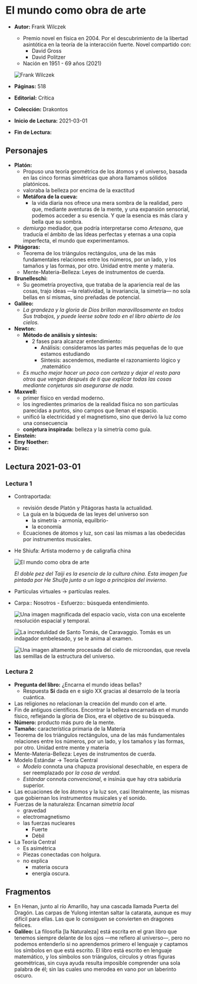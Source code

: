 # El mundo como obra de arte

- **Autor:** Frank Wilczek
  - Premio novel en física en 2004. Por el descubrimiento de la libertad asintótica en la teoría de la interacción fuerte. Novel compartido con:
    - David Gross
    - David Politzer
  - Nación en 1951 - 69 años (2021)

  ![Frank Wilczek](./images/B003_000.png)

- **Páginas:** 518
- **Editorial:** Crítica
- **Colección:** Drakontos
- **Inicio de Lectura:** 2021-03-01
- **Fin de Lectura:**

## Personajes

- **Platón:**
  - Propuso una teoría geométrica de los átomos y el universo, basada en las cinco formas simétricas que ahora llamamos sólidos platónicos.
  - valoraba la belleza por encima de la exactitud
  - **Metáfora de la cueva:**
    - la vida diaria nos ofrece una mera sombra de la realidad, pero que, mediante aventuras de la mente, y una expansión sensorial, podemos acceder a su esencia. Y que la esencia es más clara y bella que su sombra.
  - *demiurgo* mediador, que podría interpretarse como *Artesano*, que traducía el ámbito de las Ideas perfectas y eternas a una copia imperfecta, el mundo que experimentamos.
- **Pitágoras:**
  - Teorema de los triángulos rectángulos, una de las más fundamentales relaciones entre los números, por un lado, y los tamaños y las formas, por otro. Unidad entre mente y materia.
  - Mente-Materia-Belleza: Leyes de instrumentos de cuerda.
- **Brunelleschi:**
  - Su geometría proyectiva, que trataba de la apariencia real de las cosas, trajo ideas —la relatividad, la  invariancia, la simetría— no sola bellas en sí mismas, sino preñadas de potencial.
- **Galileo:**
  - *La grandeza y la gloria de Dios brillan maravillosamente en todos Sus trabajos, y puede leerse sobre todo en el libro abierto de los cielos.*
- **Newton:**
  - **Método de análisis y síntesis:**
    - 2 fases para alcanzar entendimiento:
      - Análisis: consideramos las partes más pequeñas de lo que estamos estudiando
      - Síntesis: ascendemos, mediante el razonamiento lógico y  ,matemático
  - *Es mucho mejor hacer un poco con certeza y dejar el resto para otros que vengan después de ti que explicar todas las cosas mediante conjeturas sin asegurarse de nada.*
- **Maxwell:**
  - primer físico en verdad moderno.
  - los ingredientes primarios de la realidad física no son partículas parecidas a puntos, sino campos que llenan el espacio.
  - unificó la electricidad y el magnetismo, sino que derivó la luz como una consecuencia
  - **conjetura inspirada:** belleza y la simetría como guía.
- **Einstein:**
- **Emy Noether:**
- **Dirac:**

## Lectura 2021-03-01

### Lectura 1

- Contraportada:
  - revisión desde Platón y Pitágoras hasta la actualidad.
  - La guía en la búqueda de las leyes del universo son
    - la simetría - armonía, equilbrio-
    - la economía
  - Ecuaciones de átomos y luz, son casi las mismas a las obedecidas por instrumentos musicales.
- He Shiufa: Artista moderno y de caligrafía china

  ![El mundo como obra de arte](images/B003_001.png)

  *El doble pez del Taiji es la esencia de la cultura china. Esta imagen fue pintada por He Shuifa junto a un lago a principios del invierno.*
- Partículas virtuales -> partículas reales.
- Carpa:: Nosotros - Esfuerzo:: búsqueda entendimiento.

  ![Una imagen magnificada del espacio vacío, vista con una excelente resolución espacial y temporal.](images/B003_002.png)

  ![La incredulidad de Santo Tomás, de Caravaggio. Tomás es un indagador embelesado, y se le anima al examen.](images/B003_003.png)

  ![Una imagen altamente procesada del cielo de microondas, que revela las semillas de la estructura del universo.](images/B003_004.png)



### Lectura 2

- **Pregunta del libro:** ¿Encarna el mundo ideas bellas?
  - Respuesta **Sí** dada en e siglo XX gracias al desarrolo de la teoría cuántica.
- Las religiones no relacionan la creación del mundo con el arte.
- Fin de antiguos científicos. Encontrar la belleza encarnada en el mundo físico, reflejando la gloria de Dios, era el objetivo de su búsqueda.
- **Número:** producto más puro de la mente.
- **Tamaño:** característica primaria de la Materia
- Teorema de los triángulos rectángulos, una de las más fundamentales relaciones entre los números, por un lado, y los tamaños y las formas, por otro. Unidad entre mente y materia
- Mente-Materia-Belleza: Leyes de instrumentos de cuerda.
- Modelo Estándar -> Teoría Central
  - *Modelo* connota una chapuza provisional desechable, en espera de ser reemplazado por *la cosa de verdad*.
  - *Estándar* connota *convencional*, e insinúa que hay otra sabiduría superior.
- Las ecuaciones de los átomos y la luz son, casi literalmente, las mismas que gobiernan los instrumentos musicales y el sonido.
- Fuerzas de la naturaleza: Encarnan *simetría local*
  - gravedad
  - electromagnetismo
  - las fuerzas nucleares
    - Fuerte
    - Débil
- La Teoría Central
  - Es asimétrica
  - Piezas conectadas con holgura.
  - no explica
    - materia oscura
    - energía oscura.

## Fragmentos

- En Henan, junto al río Amarillo, hay una cascada llamada Puerta del Dragón. Las carpas de Yulong intentan saltar la catarata, aunque es muy difícil para ellas. Las que lo consiguen se convierten en dragones felices.
- **Galileo:** La filosofía [la Naturaleza] está escrita en el gran libro que tenemos siempre delante de los ojos —me refiero al universo—, pero no podemos entenderlo si no aprendemos primero el lenguaje y captamos los símbolos en que está escrito. El libro está escrito en lenguaje matemático, y los símbolos son triángulos, círculos y otras figuras geométricas, sin cuya ayuda resulta imposible comprender una sola palabra de él; sin las cuales uno merodea en vano por un laberinto oscuro.